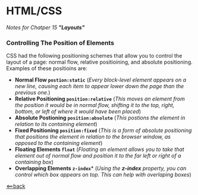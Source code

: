 # HTML/CSS

*Notes for Chatper 15 **"Layouts"***

### Controlling The Position of Elements

CSS had the following positioning schemes that allow you to control the layout of a page: normal flow,
relative positioining, and absolute positioning.
Examples of these positioins are:

- **Normal Flow ```postion:static```**
(*Every block-level element appears on  a new line, causing each item to appear lower down the page than
 the previous one.*)
- **Relative Positioning ```position:relative```**
(*This moves an element from the position it would be in normal flow, shifting it to the top, right, bottom,
 or left of where it would have been placed*)
- **Absolute Postioning ```position:absolute```**
(*This postions the element in relation to its containing element*)
- **Fixed Positioning ```position:fixed```**
(*This is a form of absolute positioning that positions the element in relation to the browser window, as
 opposed to the containing element*)
- **Floating Elements ```float```**
(*Floating an element allows you to take that element out of normal flow and position it to the far left or right
 of a containing box*)
- **Overlapping Elements ```z-index```***
(*Using the **z-index** property, you can control which box appears on top. This can help with overlaping boxes*)








[<==back](README.md)
